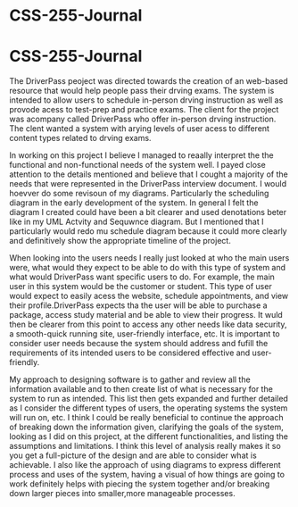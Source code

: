 # CSS-255-Journal
# CSS-255-Journal
The DriverPass peoject was directed towards the creation of an web-based resource that would help people pass their drving exams. The system is intended to allow users to schedule in-person drving instruction as well as provode acess to test-prep and practice exams. The client for the project was acompany called DriverPass who offer in-person drving instruction. The clent wanted a system with arying levels of user acess to different content types related to drving exams.

In working on this project I believe I managed to reaally interpret the the functional and non-functional needs of the system well. I payed close attention to the details mentioned and believe that I cought a majority of the needs that were represented in the DriverPass interview document. I would hoevver do some revisoun of my diagrams. Particularly the scheduling diagram in the early development of the system. In general I felt the diagram I created could have been a bit clearer and used denotations beter like in my UML Actvity and Sequwnce diagram. But I mentioned that I particularly would redo mu schedule diagram because it could more clearly and definitively show the appropriate timeline of the project. 

When looking into the users needs I really just looked at who the main users were, what would they expect to be able to do with this type of system and what would DriverPass want specific users to do. For example, the main user in this system would be the customer or student. This type of user would expect to easily acess the website, schedule appointments, and view their profile.DriverPass expects tha the user will be able  to purchase a package, access study material and be able to view their progress. It wuld then be clearer from this point to access any other needs like data security, a smooth-quick running site, user-friendly interface, etc.
It is important to consider user needs because the system should address and fufill the requirements of its intended users to be considered effective and user-friendly.

My approach to designing software is to gather and review all the information available and to then create list of what is necessary for the system to run as intended. This list then gets expanded and further detailed as I consider the different types of users, the operating systems the system will run on, etc. I think I could be really beneficial to continue the approach of breaking down the information given, clarifying the goals of the system, looking as I did on this project, at the different functionalities, and listing the assumptions and limitations. I think this level of analysis really makes it so you get a full-picture of the design and are able to consider what is achievable. I also like the approach of using diagrams to express different process and uses of the system, having a visual of how things are going to work definitely helps with piecing the system together and/or breaking down larger pieces into smaller,more manageable processes.
